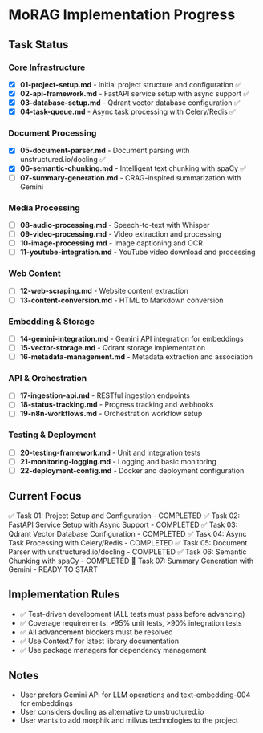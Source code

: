 # MoRAG Implementation Progress

## Task Status

### Core Infrastructure
- [x] **01-project-setup.md** - Initial project structure and configuration ✅
- [x] **02-api-framework.md** - FastAPI service setup with async support ✅
- [x] **03-database-setup.md** - Qdrant vector database configuration ✅
- [x] **04-task-queue.md** - Async task processing with Celery/Redis ✅

### Document Processing
- [x] **05-document-parser.md** - Document parsing with unstructured.io/docling ✅
- [x] **06-semantic-chunking.md** - Intelligent text chunking with spaCy ✅
- [ ] **07-summary-generation.md** - CRAG-inspired summarization with Gemini

### Media Processing
- [ ] **08-audio-processing.md** - Speech-to-text with Whisper
- [ ] **09-video-processing.md** - Video extraction and processing
- [ ] **10-image-processing.md** - Image captioning and OCR
- [ ] **11-youtube-integration.md** - YouTube video download and processing

### Web Content
- [ ] **12-web-scraping.md** - Website content extraction
- [ ] **13-content-conversion.md** - HTML to Markdown conversion

### Embedding & Storage
- [ ] **14-gemini-integration.md** - Gemini API integration for embeddings
- [ ] **15-vector-storage.md** - Qdrant storage implementation
- [ ] **16-metadata-management.md** - Metadata extraction and association

### API & Orchestration
- [ ] **17-ingestion-api.md** - RESTful ingestion endpoints
- [ ] **18-status-tracking.md** - Progress tracking and webhooks
- [ ] **19-n8n-workflows.md** - Orchestration workflow setup

### Testing & Deployment
- [ ] **20-testing-framework.md** - Unit and integration tests
- [ ] **21-monitoring-logging.md** - Logging and basic monitoring
- [ ] **22-deployment-config.md** - Docker and deployment configuration

## Current Focus
✅ Task 01: Project Setup and Configuration - COMPLETED
✅ Task 02: FastAPI Service Setup with Async Support - COMPLETED
✅ Task 03: Qdrant Vector Database Configuration - COMPLETED
✅ Task 04: Async Task Processing with Celery/Redis - COMPLETED
✅ Task 05: Document Parser with unstructured.io/docling - COMPLETED
✅ Task 06: Semantic Chunking with spaCy - COMPLETED
🔄 Task 07: Summary Generation with Gemini - READY TO START

## Implementation Rules
- ✅ Test-driven development (ALL tests must pass before advancing)
- ✅ Coverage requirements: >95% unit tests, >90% integration tests
- ✅ All advancement blockers must be resolved
- ✅ Use Context7 for latest library documentation
- ✅ Use package managers for dependency management

## Notes
- User prefers Gemini API for LLM operations and text-embedding-004 for embeddings
- User considers docling as alternative to unstructured.io
- User wants to add morphik and milvus technologies to the project
